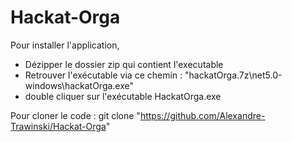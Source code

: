 # Hackat-Orga

Pour installer l'application, 
- Dézipper le dossier zip qui contient l'executable
- Retrouver l'exécutable via ce chemin : "hackatOrga.7z\net5.0-windows\hackatOrga.exe"
- double cliquer sur l'exécutable HackatOrga.exe

Pour cloner le code : git clone "https://github.com/Alexandre-Trawinski/Hackat-Orga" 
